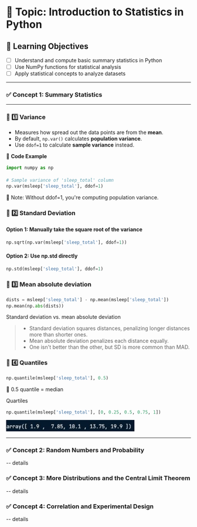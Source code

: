 # 🧠 Topic: Introduction to Statistics in Python

## 🎯 Learning Objectives
- [ ] Understand and compute basic summary statistics in Python
- [ ] Use NumPy functions for statistical analysis
- [ ] Apply statistical concepts to analyze datasets
---
### ✅ Concept 1: Summary Statistics

---

### 🔷 1️⃣ Variance

- Measures how spread out the data points are from the **mean**.
- By default, `np.var()` calculates **population variance**.
- Use `ddof=1` to calculate **sample variance** instead.

🧪 **Code Example**
```python
import numpy as np

# Sample variance of 'sleep_total' column
np.var(msleep['sleep_total'], ddof=1)
```
🔎 Note: Without ddof=1, you're computing population variance.

### 🔷 2️⃣ Standard Deviation

#### Option 1: Manually take the square root of the variance
```python
np.sqrt(np.var(msleep['sleep_total'], ddof=1))
```
#### Option 2: Use np.std directly
```python
np.std(msleep['sleep_total'], ddof=1)
```

### 🔷 3️⃣ Mean absolute deviation

```python
dists = msleep['sleep_total'] - np.mean(msleep['sleep_total'])
np.mean(np.abs(dists))
```

Standard deviation vs. mean absolute deviation
> - Standard deviation squares distances, penalizing longer distances more than shorter ones.
> - Mean absolute deviation penalizes each distance equally.
> - One isn't better than the other, but SD is more common than MAD.

### 🔷 4️⃣ Quantiles

```python
np.quantile(msleep['sleep_total'], 0.5)
```
🔎 0.5 quantile = median

Quartiles
```python
np.quantile(msleep['sleep_total'], [0, 0.25, 0.5, 0.75, 1])
```

<left>
  <img src="quantile1.JPG" width="350">
</left>




















---

### ✅ Concept 2: Random Numbers and Probability
-- details

### ✅ Concept 3: More Distributions and the Central Limit Theorem
-- details

### ✅ Concept 4: Correlation and Experimental Design
-- details

